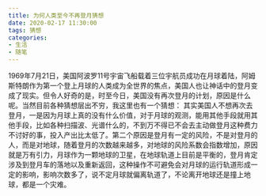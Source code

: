 ```yaml
---
title: 为何人类至今不再登月猜想
date: 2020-02-17 11:30:00
tags: 猜想
categories:
- 生活
- 随笔
---
```


1969年7月21日，美国阿波罗11号宇宙飞船载着三位宇航员成功在月球着陆，阿姆斯特朗作为第一个登上月球的人类成为全世界的焦点，美国人也让神话中的登月变成了现实。但令人好奇的是，时至今日，美国没有再次登月的计划，原因是什么呢。当然目前各种猜想层出不穷，我这里也有一个猜想：
其实美国人不想再次去登月，一是因为月球上真的没有什么价值，对于月球的观测，能用其他手段就用其他手段，比如各种扫描波、光谱什么的，不到万不得已不会去主动做登月这种费力不讨好的事，投入产出比太低了。第二个原因是登月有一定的风险，不是对登月的人，而是对地球，随着登月的次数越来越多，对地球的风险系数会指数增加，原因就是万有引力，月球作为一颗地球的卫星，在地球轨道上目前是平衡的，登月肯定涉及到登月车的落地以及重新返回，这种操作不可避免会对月球的运行轨道形成一定的影响，影响次数多了，说不定月球就偏离轨道了，不论离开地球还是撞上地球，都是一个灾难。